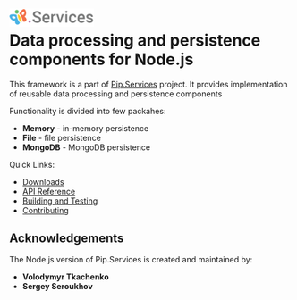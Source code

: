 # <img src="https://github.com/pip-services/pip-services/raw/master/design/Logo.png" alt="Pip.Services Logo" style="max-width:30%"> <br/> Data processing and persistence components for Node.js

This framework is a part of [Pip.Services](https://github.com/pip-services/pip-services) project.
It provides implementation of reusable data processing and persistence components

Functionality is divided into few packahes:

- **Memory** - in-memory persistence
- **File** - file persistence
- **MongoDB** - MongoDB persistence

Quick Links:

* [Downloads](https://github.com/pip-services/pip-services-data-node/blob/master/doc/Downloads.md)
* [API Reference](http://htmlpreview.github.io/?https://github.com/pip-services/pip-services-data-node/blob/master/doc/api/index.html)
* [Building and Testing](https://github.com/pip-services/pip-services-data-node/blob/master/doc/Development.md)
* [Contributing](https://github.com/pip-services/pip-services-data-node/blob/master/doc/Development.md/#contrib)

## Acknowledgements

The Node.js version of Pip.Services is created and maintained by:
- **Volodymyr Tkachenko**
- **Sergey Seroukhov**
